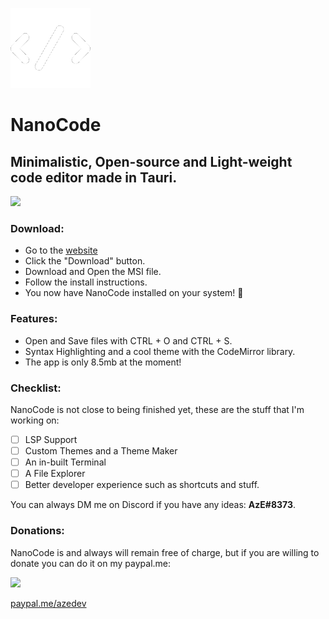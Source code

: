 ![](https://github.com/azedeveloper/NanoCode/blob/main/src-tauri/icons/32x32.png)
# NanoCode
## Minimalistic, Open-source and Light-weight code editor made in Tauri.

![](https://i.ibb.co/YL1DWSs/image.png)


### Download:

- Go to the [website](https://azedeveloper.github.io/NanoCode)
- Click the "Download" button.
- Download and Open the MSI file.
- Follow the install instructions.
- You now have NanoCode installed on your system! 🎉

### Features:

- Open and Save files with CTRL + O and CTRL + S.
- Syntax Highlighting and a cool theme with the CodeMirror library.
- The app is only 8.5mb at the moment!


### Checklist:

NanoCode is not close to being finished yet, these are the stuff that I'm working on:

- [ ] LSP Support
- [ ] Custom Themes and a Theme Maker
- [ ] An in-built Terminal
- [ ] A File Explorer
- [ ] Better developer experience such as shortcuts and stuff.

You can always DM me on Discord if you have any ideas: **AzE#8373**.

### Donations:

NanoCode is and always will remain free of charge, but if you are willing to donate  you can do it on my paypal.me:

![](https://i.ibb.co/cyxrYdW/money-payment-paypal-icon-icon.png)

[paypal.me/azedev](https://paypal.me/azedev)


